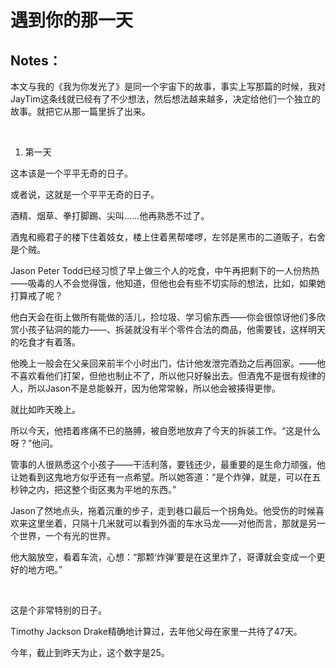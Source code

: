 # 遇到你的那一天

## Notes：

本文与我的《我为你发光了》是同一个宇宙下的故事，事实上写那篇的时候，我对JayTim这条线就已经有了不少想法，然后想法越来越多，决定给他们一个独立的故事。就把它从那一篇里拆了出来。

<br>

1. 第一天

这本该是一个平平无奇的日子。

或者说，这就是一个平平无奇的日子。

酒精、烟草、拳打脚踢、尖叫……他再熟悉不过了。

酒鬼和瘾君子的楼下住着妓女，楼上住着黑帮喽啰，左邻是黑市的二道贩子，右舍是个贼。

Jason Peter Todd已经习惯了早上做三个人的吃食，中午再把剩下的一人份热热——吸毒的人不会觉得饿，他知道，但他也会有些不切实际的想法，比如，如果她打算戒了呢？

他白天会在街上做所有能做的活儿，捡垃圾、学习偷东西——你会很惊讶他们多欣赏小孩子钻洞的能力——、拆装就没有半个零件合法的商品，他需要钱，这样明天的吃食才有着落。

他晚上一般会在父亲回来前半个小时出门，估计他发泄完酒劲之后再回家。——他不喜欢看他们打架，但他也制止不了，所以他只好躲出去。但酒鬼不是很有规律的人，所以Jason不是总能躲开，因为他常常躲，所以他会被揍得更惨。

就比如昨天晚上。

所以今天，他捂着疼痛不已的胳膊，被自愿地放弃了今天的拆装工作。“这是什么呀？”他问。

管事的人很熟悉这个小孩子——干活利落，要钱还少，最重要的是生命力顽强，他让她看到这鬼地方似乎还有一点希望。所以她答道：“是个炸弹，就是，可以在五秒钟之内，把这整个街区夷为平地的东西。”

Jason了然地点头，拖着沉重的步子，走到巷口最后一个拐角处。他受伤的时候喜欢来这里坐着，只隔十几米就可以看到外面的车水马龙——对他而言，那就是另一个世界，一个有光的世界。

他大脑放空，看着车流，心想：“那颗‘炸弹’要是在这里炸了，哥谭就会变成一个更好的地方吧。”

<br>

这是个非常特别的日子。

Timothy Jackson Drake精确地计算过，去年他父母在家里一共待了47天。

今年，截止到昨天为止，这个数字是25。
